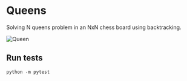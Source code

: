 # Queens
Solving N queens problem in an NxN chess board using backtracking.

![Queen](https://images.chesscomfiles.com/uploads/v1/article/24876.b9db3b03.668x375o.4a619de948aa@2x.jpeg)

## Run tests

`python -m pytest`